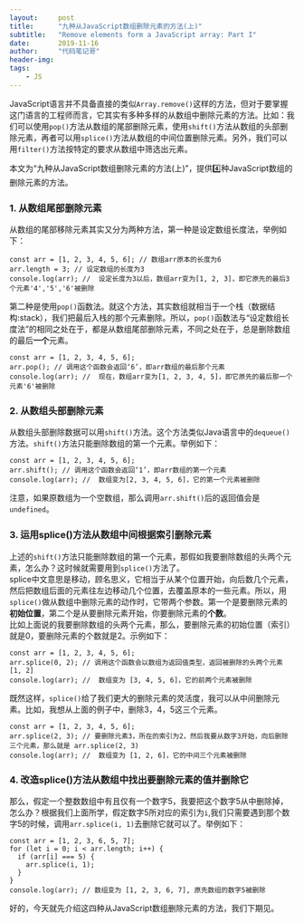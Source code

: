 ```yaml
---
layout:     post
title:      "九种从JavaScript数组删除元素的方法(上)"
subtitle:   "Remove elements form a JavaScript array: Part I"
date:       2019-11-16
author:     "代码笔记哥"
header-img:
tags:
    - JS
---
```

JavaScript语言并不具备直接的类似`Array.remove()`这样的方法，但对于要掌握这门语言的工程师而言，它其实有多种多样的从数组中删除元素的方法。比如：我们可以使用`pop()`方法从数组的尾部删除元素，使用`shift()`方法从数组的头部删除元素，再者可以用`splice()`方法从数组的中间位置删除元素。另外，我们可以用`filter()`方法按特定的要求从数组中筛选出元素。

本文为“九种从JavaScript数组删除元素的方法(上)”，提供4️⃣种JavaScript数组的删除元素的方法。

### 1. 从数组尾部删除元素
从数组的尾部移除元素其实又分为两种方法，第一种是设定数组长度法，举例如下：
```
const arr = [1, 2, 3, 4, 5, 6]; // 数组arr原本的长度为6
arr.length = 3; // 设定数组的长度为3
console.log(arr); //  设定长度为3以后，数组arr变为[1, 2, 3]，即它原先的最后3个元素'4','5','6'被删除
```

第二种是使用`pop()`函数法。就这个方法，其实数组就相当于一个栈（数据结构:stack），我们把最后入栈的那个元素删除。所以，`pop()`函数法与“设定数组长度法”的相同之处在于，都是从数组尾部删除元素，不同之处在于，总是删除数组的最后**一个**元素。
```
const arr = [1, 2, 3, 4, 5, 6];
arr.pop(); // 调用这个函数会返回‘6’，即arr数组的最后那个元素
console.log(arr); //  现在，数组arr变为[1, 2, 3, 4, 5]，即它原先的最后那一个元素'6'被删除
```

### 2. 从数组头部删除元素
从数组头部删除数据可以用`shift()`方法。这个方法类似Java语言中的`dequeue()`方法。`shift()`方法只能删除数组的第一个元素。举例如下：
```
const arr = [1, 2, 3, 4, 5, 6];
arr.shift(); // 调用这个函数会返回‘1’，即arr数组的第一个元素
console.log(arr); //  数组变为[2, 3, 4, 5, 6]，它的第一个元素被删除
```
注意，如果原数组为一个空数组，那么调用`arr.shift()`后的返回值会是`undefined`。

### 3. 运用splice()方法从数组中间根据索引删除元素
上述的`shift()`方法只能删除数组的第一个元素，那假如我要删除数组的头两个元素，怎么办？这时候就需要用到`splice()`方法了。  
splice中文意思是移动，顾名思义，它相当于从某个位置开始，向后数几个元素，然后把数组后面的元素往左边移动几个位置，去覆盖原本的一些元素。所以，用`splice()`做从数组中删除元素的动作时，它带两个参数。第一个是要删除元素的**初始位置**，第二个是从要删除元素开始，你要删除元素的**个数**。  
比如上面说的我要删除数组的头两个元素，那么，要删除元素的初始位置（索引）就是0，要删除元素的个数就是2。示例如下：
```
const arr = [1, 2, 3, 4, 5, 6];
arr.splice(0, 2); // 调用这个函数会以数组为返回值类型，返回被删除的头两个元素 [1, 2]
console.log(arr); //  数组变为 [3, 4, 5, 6]，它的前两个元素被删除
```

既然这样，`splice()`给了我们更大的删除元素的灵活度，我可以从中间删除元素。比如，我想从上面的例子中，删除3，4，5这三个元素。
```
const arr = [1, 2, 3, 4, 5, 6];
arr.splice(2, 3); // 要删除元素3，所在的索引为2，然后我要从数字3开始，向后删除三个元素，那么就是 arr.splice(2, 3)
console.log(arr); //  数组变为 [1, 2, 6]，它的中间三个元素被删除
```

### 4. 改造splice()方法从数组中找出要删除元素的值并删除它
那么，假定一个整数数组中有且仅有一个数字5，我要把这个数字5从中删除掉，怎么办？根据我们上面所学，假定数字5所对应的索引为`i`,我们只需要遇到那个数字5的时候，调用`arr.splice(i, 1)`去删除它就可以了。举例如下：
```
const arr = [1, 2, 3, 6, 5, 7];
for (let i = 0; i < arr.length; i++) {
  if (arr[i] === 5) {
    arr.splice(i, 1);
  }
}
console.log(arr); // 数组变为 [1, 2, 3, 6, 7], 原先数组的数字5被删除
```

好的，今天就先介绍这四种从JavaScript数组删除元素的方法，我们下期见。
